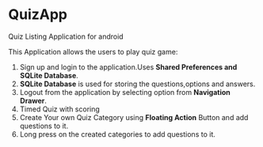 # QuizApp
Quiz Listing Application for android

This Application allows the users to play quiz game:

1. Sign up and login to the application.Uses **Shared Preferences and SQLite Database**.
2. **SQLite Database** is used for storing the questions,options and answers.
3. Logout from the application by selecting option from **Navigation Drawer**.
4. Timed Quiz with scoring
5. Create Your own Quiz Category using **Floating Action** Button and add questions to it.
6. Long press on the created categories to add questions to it.
